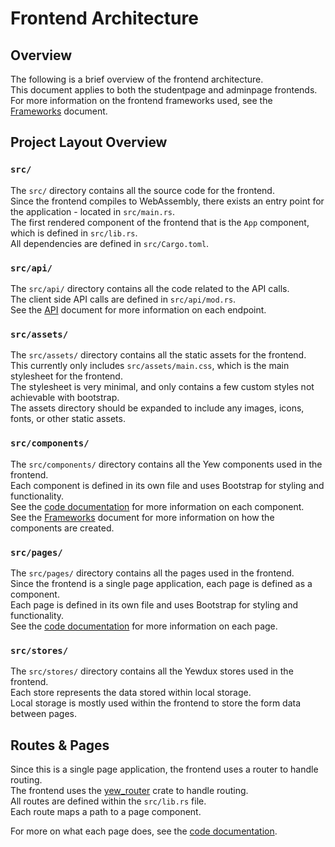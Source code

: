# Frontend Architecture

## Overview

The following is a brief overview of the frontend architecture.  
This document applies to both the studentpage and adminpage frontends.  
For more information on the frontend frameworks used, see the [Frameworks](./frameworks.md) document.

## Project Layout Overview

### **`src/`**

The `src/` directory contains all the source code for the frontend.  
Since the frontend compiles to WebAssembly, there exists an entry point for the application - located in `src/main.rs`.  
The first rendered component of the frontend that is the `App` component, which is defined in `src/lib.rs`.  
All dependencies are defined in `src/Cargo.toml`.

### **`src/api/`**

The `src/api/` directory contains all the code related to the API calls.  
The client side API calls are defined in `src/api/mod.rs`.  
See the [API](../API/APIDOC.md) document for more information on each endpoint.

### **`src/assets/`**

The `src/assets/` directory contains all the static assets for the frontend.  
This currently only includes `src/assets/main.css`, which is the main stylesheet for the frontend.  
The stylesheet is very minimal, and only contains a few custom styles not achievable with bootstrap.  
The assets directory should be expanded to include any images, icons, fonts, or other static assets.

### **`src/components/`**

The `src/components/` directory contains all the Yew components used in the frontend.  
Each component is defined in its own file and uses Bootstrap for styling and functionality.  
See the [code documentation](../code/) for more information on each component.  
See the [Frameworks](./frameworks.md) document for more information on how the components are created.

### **`src/pages/`**

The `src/pages/` directory contains all the pages used in the frontend.  
Since the frontend is a single page application, each page is defined as a component.  
Each page is defined in its own file and uses Bootstrap for styling and functionality.  
See the [code documentation](../code/) for more information on each page.

### **`src/stores/`**

The `src/stores/` directory contains all the Yewdux stores used in the frontend.  
Each store represents the data stored within local storage.  
Local storage is mostly used within the frontend to store the form data between pages.

## Routes & Pages

Since this is a single page application, the frontend uses a router to handle routing.  
The frontend uses the [yew_router](https://docs.rs/yew-router/0.17.0/yew_router/) crate to handle routing.  
All routes are defined within the `src/lib.rs` file.  
Each route maps a path to a page component.

For more on what each page does, see the [code documentation](../code/).
